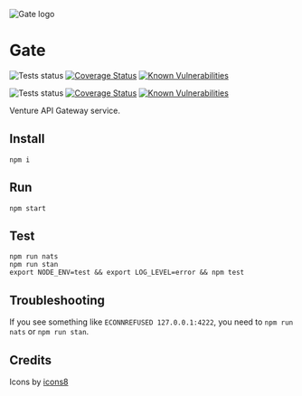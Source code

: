 ![Gate logo](https://assets.gitlab-static.net/uploads/-/system/project/avatar/6838930/icons8-router-96.png?width=88)

Gate
====

![Tests status](https://github.com/venture-api/gate/workflows/Tests/badge.svg?branch=master)
[![Coverage Status](https://coveralls.io/repos/github/venture-api/gate/badge.svg?branch=master)](https://coveralls.io/github/venture-api/gate?branch=master)
[![Known Vulnerabilities](https://snyk.io/test/github/venture-api/gate/badge.svg?targetFile=package.json&branch=master)](https://snyk.io/test/github/venture-api/gate?targetFile=package.json)

![Tests status](https://github.com/venture-api/gate/workflows/Tests/badge.svg?branch=develop)
[![Coverage Status](https://coveralls.io/repos/github/venture-api/gate/badge.svg?branch=develop)](https://coveralls.io/github/venture-api/gate?branch=develop)
[![Known Vulnerabilities](https://snyk.io/test/github/venture-api/gate/develop/badge.svg?targetFile=package.json)](https://snyk.io/test/github/venture-api/gate/develop?targetFile=package.json)

Venture API Gateway service.


Install
-------

```
npm i
```


Run
---

```
npm start
```


Test
----

```
npm run nats
npm run stan
export NODE_ENV=test && export LOG_LEVEL=error && npm test
```

Troubleshooting
---------------

If you see something like `ECONNREFUSED 127.0.0.1:4222`, you need to
`npm run nats` or `npm run stan`.


Credits
-------

Icons by [icons8](https://icons8.com)